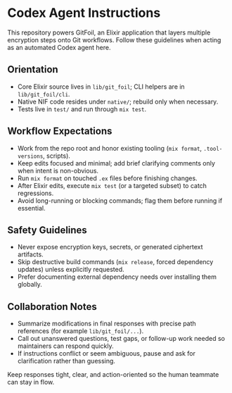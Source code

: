 # Codex Agent Instructions

This repository powers GitFoil, an Elixir application that layers multiple encryption steps onto Git workflows. Follow these guidelines when acting as an automated Codex agent here.

## Orientation
- Core Elixir source lives in `lib/git_foil`; CLI helpers are in `lib/git_foil/cli`.
- Native NIF code resides under `native/`; rebuild only when necessary.
- Tests live in `test/` and run through `mix test`.

## Workflow Expectations
- Work from the repo root and honor existing tooling (`mix format`, `.tool-versions`, scripts).
- Keep edits focused and minimal; add brief clarifying comments only when intent is non-obvious.
- Run `mix format` on touched `.ex` files before finishing changes.
- After Elixir edits, execute `mix test` (or a targeted subset) to catch regressions.
- Avoid long-running or blocking commands; flag them before running if essential.

## Safety Guidelines
- Never expose encryption keys, secrets, or generated ciphertext artifacts.
- Skip destructive build commands (`mix release`, forced dependency updates) unless explicitly requested.
- Prefer documenting external dependency needs over installing them globally.

## Collaboration Notes
- Summarize modifications in final responses with precise path references (for example ``lib/git_foil/...``).
- Call out unanswered questions, test gaps, or follow-up work needed so maintainers can respond quickly.
- If instructions conflict or seem ambiguous, pause and ask for clarification rather than guessing.

Keep responses tight, clear, and action-oriented so the human teammate can stay in flow.
